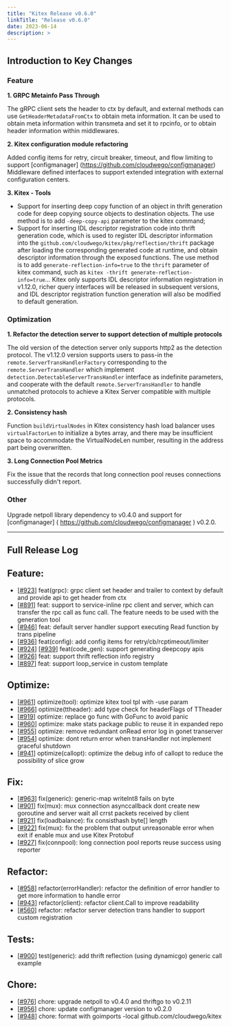 ```yaml
---
title: "Kitex Release v0.6.0"
linkTitle: "Release v0.6.0"
date: 2023-06-14
description: >
---
```


## **Introduction to Key Changes**

### **Feature**

**1. GRPC Metainfo Pass Through**

The gRPC client sets the header to ctx by default, and external methods can use `GetHeaderMetadataFromCtx` to obtain meta information. It can be used to obtain meta information within transmeta and set it to rpcinfo, or to obtain header information within middlewares.

**2. Kitex configuration module refactoring**

Added config items for retry, circuit breaker, timeout, and flow limiting to support [configmanager] (https://github.com/cloudwego/configmanager) Middleware defined interfaces to support extended integration with external configuration centers.

**3. Kitex - Tools**

- Support for inserting deep copy function of an object in thrift generation code for deep copying source objects to destination objects. The use method is to add `-deep-copy-api` parameter to the kitex command;
- Support for inserting IDL descriptor registration code into thrift generation code, which is used to register IDL descriptor information into the `github.com/cloudwego/kitex/pkg/reflection/thrift` package after loading the corresponding generated code at runtime, and obtain descriptor information through the exposed functions. The use method is to add `generate-reflection-info=true` to the `thrift` parameter of kitex command, such as `kitex -thrift generate-reflection-info=true`... Kitex only supports IDL descriptor information registration in v1.12.0, richer query interfaces will be released in subsequent versions, and IDL descriptor registration function generation will also be modified to default generation.

### **Optimization**

**1. Refactor the detection server to support detection of multiple protocols**

The old version of the detection server only supports http2 as the detection protocol. The v1.12.0 version supports users to pass-in the `remote.ServerTransHandlerFactory` corresponding to the `remote.ServerTransHandler` which implement `detection.DetectableServerTransHandler` interface as indefinite parameters, and cooperate with the default `remote.ServerTransHandler` to handle unmatched protocols to achieve a Kitex Server compatible with multiple protocols.

**2. Consistency hash**

Function `buildVirtualNodes` in Kitex consistency hash load balancer uses `virtualFactorLen` to initialize a bytes array, and there may be insufficient space to accommodate the VirtualNodeLen number, resulting in the address part being overwritten.

**3. Long Connection Pool Metrics**

Fix the issue that the records that long connection pool reuses connections successfully didn't report.


### **Other**

Upgrade netpoll library dependency to v0.4.0 and support for [configmanager] ( https://github.com/cloudwego/configmanager ) v0.2.0.

----

## **Full Release Log**

## Feature:
- [[#923](https://github.com/cloudwego/kitex/pull/923)] feat(grpc): grpc client set header and trailer to context by default and provide api to get header from ctx
- [[#891](https://github.com/cloudwego/kitex/pull/891)] feat: support to service-inline rpc client and server, which can transfer the rpc call as func call. The feature needs to be used with the generation tool
- [[#946](https://github.com/cloudwego/kitex/pull/946)] feat: default server handler support executing Read function by trans pipeline
- [[#936](https://github.com/cloudwego/kitex/pull/936)] feat(config): add config items for retry/cb/rcptimeout/limiter
- [[#924](https://github.com/cloudwego/kitex/pull/924)] [[#939](https://github.com/cloudwego/kitex/pull/939)] feat(code_gen): support generating deepcopy apis
- [[#926](https://github.com/cloudwego/kitex/pull/926)] feat: support thrift reflection info registry
- [[#897](https://github.com/cloudwego/kitex/pull/897)] feat: support loop_service in custom template

## Optimize:
- [[#961](https://github.com/cloudwego/kitex/pull/961)] optimize(tool): optimize kitex tool tpl with -use param
- [[#966](https://github.com/cloudwego/kitex/pull/966)] optimize(ttheader): add type check for headerFlags of TTheader
- [[#919](https://github.com/cloudwego/kitex/pull/919)] optimize: replace go func with GoFunc to avoid panic
- [[#960](https://github.com/cloudwego/kitex/pull/960)] optimize: make stats package public to reuse it in expanded repo
- [[#955](https://github.com/cloudwego/kitex/pull/955)] optimize: remove redundant onRead error log in gonet transerver
- [[#954](https://github.com/cloudwego/kitex/pull/954)] optimize: dont return error when transHandler not implement graceful shutdown
- [[#941](https://github.com/cloudwego/kitex/pull/941)] optimize(callopt): optimize the debug info of callopt to reduce the possibility of slice grow

## Fix:
- [[#963](https://github.com/cloudwego/kitex/pull/963)] fix(generic): generic-map writeInt8 fails on byte
- [[#901](https://github.com/cloudwego/kitex/pull/901)] fix(mux): mux connection asynccallback dont create new goroutine and server wait all crrst packets received by client
- [[#921](https://github.com/cloudwego/kitex/pull/921)] fix(loadbalance): fix consisthash byte[] length
- [[#922](https://github.com/cloudwego/kitex/pull/922)] fix(mux): fix the problem that output unreasonable error when exit if enable mux and use Kitex Protobuf
- [[#927](https://github.com/cloudwego/kitex/pull/927)] fix(connpool): long connection pool reports reuse success using reporter

## Refactor:
- [[#958](https://github.com/cloudwego/kitex/pull/958)] refactor(errorHandler): refactor the definition of error handler to get more information to handle error
- [[#943](https://github.com/cloudwego/kitex/pull/943)] refactor(client): refactor client.Call to improve readability
- [[#560](https://github.com/cloudwego/kitex/pull/560)] refactor: refactor server detection trans handler to support custom registration

## Tests:
- [[#900](https://github.com/cloudwego/kitex/pull/900)] test(generic): add thrift reflection (using dynamicgo) generic call example

## Chore:
- [[#976](https://github.com/cloudwego/kitex/pull/976)] chore: upgrade netpoll to v0.4.0 and thriftgo to v0.2.11
- [[#956](https://github.com/cloudwego/kitex/pull/956)] chore: update configmanager version to v0.2.0
- [[#948](https://github.com/cloudwego/kitex/pull/948)] chore: format with goimports -local github.com/cloudwego/kitex
